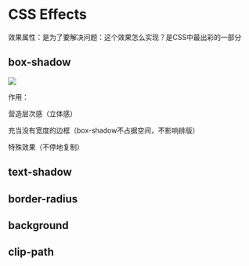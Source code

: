 # CSS Effects

效果属性：是为了要解决问题：这个效果怎么实现？是CSS中最出彩的一部分

## box-shadow

<img src="https://img2018.cnblogs.com/blog/1147701/201905/1147701-20190501182444460-82652859.png">

作用：

营造层次感（立体感）

充当没有宽度的边框（box-shadow不占据空间，不影响排版）

特殊效果（不停地复制）

## text-shadow

## border-radius

## background

## clip-path
